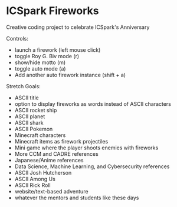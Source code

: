 # ICSpark Fireworks
Creative coding project to celebrate ICSpark's Anniversary

Controls:
- launch a firework (left mouse click)
- toggle Roy G. Biv mode (r)
- show/hide motto (m)
- toggle auto mode (a)
- Add another auto firework instance (shift + a)

Stretch Goals:
- ASCII title
- option to display fireworks as words instead of ASCII characters
- ASCII rocket ship
- ASCII planet
- ASCII shark
- ASCII Pokemon
- Minecraft characters
- Minecraft items as firework projectiles
- Mini game where the player shoots enemies with fireworks
- More CCM and CADRE references
- Japanese/Anime references
- Data Science, Machine Learning, and Cybersecurity references
- ASCII Josh Hutcherson
- ASCII Among Us
- ASCII Rick Roll
- website/text-based adventure
- whatever the mentors and students like these days
